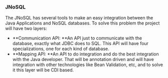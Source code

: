 ### JNoSQL

The JNoSQL has several tools to make an easy integration between the Java Applications and NoSQL databases. To solve this problem the project will have two layers:

* **Communication API: **An API just to communicate with the database, exactly what JDBC does to SQL. This API will have four specializations, one for each kind of database.
* **Mapping API: **An API to do integration and do the best integration with the Java developer. That will be annotation driven and will have integration with other technologies like Bean Validation, etc, and to solve it this layer will be CDI based.



